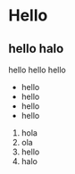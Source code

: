 # Hello

## hello halo

hello hello hello

- hello
- hello
- hello
- hello

1. hola
2. ola
3. hello
4. halo